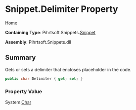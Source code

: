 # Snippet\.Delimiter Property

[Home](../../../../README.md)

**Containing Type**: Pihrtsoft\.Snippets\.[Snippet](../README.md)

**Assembly**: Pihrtsoft\.Snippets\.dll

## Summary

Gets or sets a delimiter that encloses placeholder in the code\.

```csharp
public char Delimiter { get; set; }
```

### Property Value

System\.[Char](https://docs.microsoft.com/en-us/dotnet/api/system.char)

